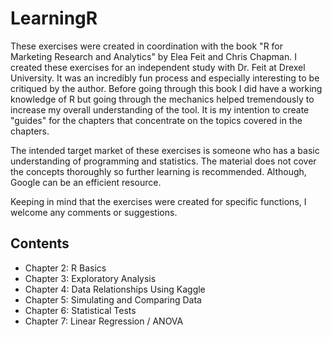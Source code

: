 # LearningR

These exercises were created in coordination with the book "R for Marketing Research and Analytics" by Elea Feit and Chris Chapman.  I created these exercises for an independent study with Dr. Feit at Drexel University.  It was an incredibly fun process and especially interesting to be critiqued by the author.  Before going through this book I did have a working knowledge of R but going through the mechanics helped tremendously to increase my overall understanding of the tool.  It is my intention to create "guides" for the chapters that concentrate on the topics covered in the chapters. 

The intended target market of these exercises is someone who has a basic understanding of programming and statistics.  The material does not cover the concepts thoroughly so further learning is recommended.  Although, Google can be an efficient resource. 

Keeping in mind that the exercises were created for specific functions, I welcome any comments or suggestions.

## Contents
*  Chapter 2: R Basics
*  Chapter 3: Exploratory Analysis
*  Chapter 4: Data Relationships Using Kaggle
* Chapter 5: Simulating and Comparing Data
*  Chapter 6: Statistical Tests
* Chapter 7: Linear Regression / ANOVA
